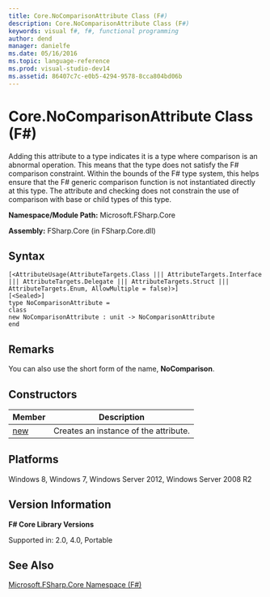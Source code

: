```yaml
---
title: Core.NoComparisonAttribute Class (F#)
description: Core.NoComparisonAttribute Class (F#)
keywords: visual f#, f#, functional programming
author: dend
manager: danielfe
ms.date: 05/16/2016
ms.topic: language-reference
ms.prod: visual-studio-dev14
ms.assetid: 86407c7c-e0b5-4294-9578-8cca804bd06b 
---
```


# Core.NoComparisonAttribute Class (F#)

Adding this attribute to a type indicates it is a type where comparison is an abnormal operation. This means that the type does not satisfy the F# comparison constraint. Within the bounds of the F# type system, this helps ensure that the F# generic comparison function is not instantiated directly at this type. The attribute and checking does not constrain the use of comparison with base or child types of this type.

**Namespace/Module Path:** Microsoft.FSharp.Core

**Assembly:** FSharp.Core (in FSharp.Core.dll)


## Syntax

```
[<AttributeUsage(AttributeTargets.Class ||| AttributeTargets.Interface ||| AttributeTargets.Delegate ||| AttributeTargets.Struct ||| AttributeTargets.Enum, AllowMultiple = false)>]
[<Sealed>]
type NoComparisonAttribute =
class
new NoComparisonAttribute : unit -> NoComparisonAttribute
end
```

## Remarks
You can also use the short form of the name, **NoComparison**.


## Constructors


|Member|Description|
|------|-----------|
|[new](http://msdn.microsoft.com/en-us/library/fbd91a3d-82a0-41df-9940-df3dee515714)|Creates an instance of the attribute.|

## Platforms
Windows 8, Windows 7, Windows Server 2012, Windows Server 2008 R2


## Version Information
**F# Core Library Versions**

Supported in: 2.0, 4.0, Portable




## See Also
[Microsoft.FSharp.Core Namespace &#40;F&#35;&#41;](Microsoft.FSharp.Core-Namespace-%5BFSharp%5D.md)


